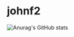 # johnf2
![Anurag's GitHub stats](https://github-readme-stats.vercel.app/api?username=john-f2&count_private=true&hide=issues,contribs&show_icons=true&theme=merko)
<br />
